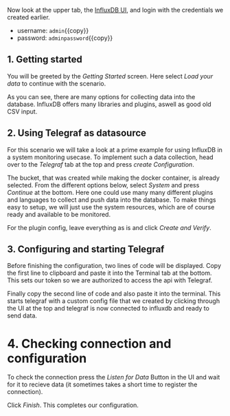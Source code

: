 Now look at the upper tab,  the [InfluxDB UI](https://[[HOST_SUBDOMAIN]]-8086-[[KATACODA_HOST]].environments.katacoda.com/), and login with the credentials we created earlier.
 - username: `admin`{{copy}}
 - password: `adminpassword`{{copy}}

## 1. Getting started
You will be greeted by the _Getting Started_ screen. Here select *Load your data* to continue with the scenario.

As you can see, there are many options for collecting data into the database. InfluxDB offers many libraries and plugins, aswell as good old CSV input.

## 2. Using Telegraf as datasource
For this scenario we will take a look at a prime example for using InfluxDB in a system monitoring usecase. To implement such a data collection, head over to the *Telegraf* tab at the top and press *create Configuration*.

The bucket, that was created while making the docker container, is already selected. From the different options below, select *System* and press *Continue* at the bottom.
Here one could use many many different plugins and languages to collect and push data into the database. To make things easy to setup, we will just use the system resources, which are of course ready and available to be monitored.

For the plugin config, leave everything as is and click *Create and Verify*.

## 3. Configuring and starting Telegraf
Before finishing the configuration, two lines of code will be displayed. Copy the first line to clipboard and paste it into the Terminal tab at the bottom. This sets our token so we are authorized to access the api with Telegraf.

Finally copy the second line of code and also paste it into the terminal. This starts telegraf with a custom config file that we created by clicking through the UI at the top and telegraf is now connected to influxdb and ready to send data.

# 4. Checking connection and configuration

To check the connection press the *Listen for Data* Button in the UI and wait for it to recieve data (it sometimes takes a short time to register the connection).

Click *Finish*. This completes our configuration.